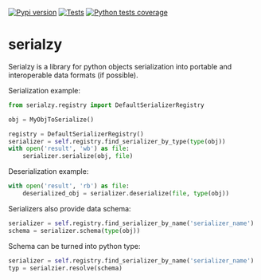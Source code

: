 [![Pypi version](https://img.shields.io/pypi/v/serialzy)](https://pypi.org/project/serialzy/)
[![Tests](https://github.com/lambdazy/serialzy/actions/workflows/tests.yaml/badge.svg)](https://github.com/lambda-zy/lzy/actions/workflows/tests.yaml)
[![Python tests coverage](https://gist.githubusercontent.com/mrMakaronka/74a3e00f914bb55c0f3582a7d48e3bcd/raw/main-coverage.svg)](https://github.com/lambdazy/lzy/tree/master/pylzy/tests)


# serialzy

Serialzy is a library for python objects serialization into portable and interoperable data formats (if possible).

Serialization example:

```python
from serialzy.registry import DefaultSerializerRegistry

obj = MyObjToSerialize()

registry = DefaultSerializerRegistry()
serializer = self.registry.find_serializer_by_type(type(obj))
with open('result', 'wb') as file:
    serializer.serialize(obj, file)
```

Deserialization example:

```python
with open('result', 'rb') as file:
    deserialized_obj = serializer.deserialize(file, type(obj))
```

Serializers also provide data schema:

```python
serializer = self.registry.find_serializer_by_name('serializer_name')
schema = serializer.schema(type(obj))
```

Schema can be turned into python type:

```python
serializer = self.registry.find_serializer_by_name('serializer_name')
typ = serialzier.resolve(schema)
```
